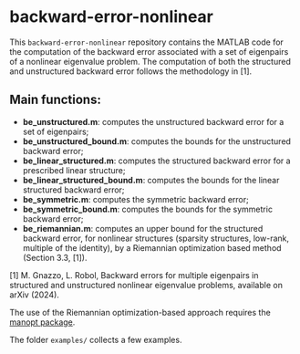 # backward-error-nonlinear
This <code>backward-error-nonlinear</code> repository contains the MATLAB code for the computation of the backward error
associated with a set of eigenpairs of a nonlinear eigenvalue problem. The computation of both the structured and
unstructured backward error follows the methodology in [1].

## Main functions:
* **be_unstructured.m**: computes the unstructured backward error for a set of eigenpairs;
* **be_unstructured_bound.m**: computes the bounds for the unstructured backward error;
* **be_linear_structured.m**: computes the structured backward error for a prescribed linear structure;
* **be_linear_structured_bound.m**: computes the bounds for the linear structured backward error;
* **be_symmetric.m**: computes the symmetric backward error;
* **be_symmetric_bound.m**: computes the bounds for the symmetric backward error; 
* **be_riemannian.m**: computes an upper bound for the structured backward error,
                       for nonlinear structures (sparsity structures, low-rank, multiple of the identity),
                        by a Riemannian optimization based method (Section 3.3, [1]).

[1] M. Gnazzo, L. Robol, Backward errors for multiple eigenpairs in structured and unstructured nonlinear eigenvalue problems,
available on arXiv (2024).

The use of the Riemannian optimization-based approach requires the [manopt package](https://www.manopt.org/index.html).

The folder <code>examples/</code> collects a few examples.




